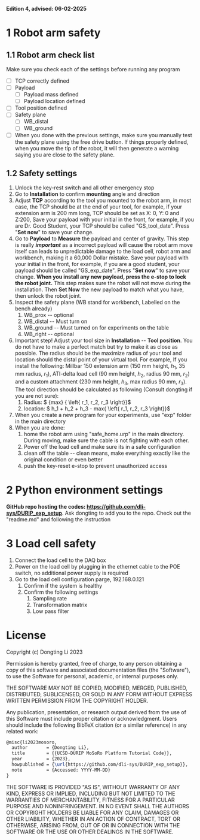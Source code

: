 **Edition 4, advised: 06-02-2025**

# 1 Robot arm safety

## 1.1 Robot arm check list
Make sure you check each of the settings before running any program
- [ ] TCP correctly defined
- [ ] Payload
	- [ ] Payload mass defined
	- [ ] Payload location defined
- [ ] Tool position defined
- [ ] Safety plane
	- [ ] WB_distal
	- [ ] WB_ground
- [ ] When you done with the previous settings, make sure you manually test the safety plane using the free drive button. If things properly defined, when you move the tip of the robot, it will then generate a warning saying you are close to the safety plane.

## 1.2 Safety settings
1. Unlock the key-rest switch and all other emergency stop
2. Go to **Installation** to confirm **mounting** angle and direction
3. Adjust **TCP** according to the tool you mounted to the robot arm, in most case, the TCP should be at the end of your tool, for example, if your extension arm is 200 mm long, TCP should be set as X: 0, Y: 0 and Z:200, Save your payload with your initial in the front, for example, if you are Dr. Good Student, your TCP should be called "GS_tool_date". Press "**Set now**" to save your change.
4. Go to **Payload** to **Measure** the payload and center of gravity. This step is really ***important*** as a incorrect payload will cause the robot arm move itself can leads to unpredictable damage to the load cell, robot arm and workbench, making it a 60,000 Dollar mistake.  Save your payload with your initial in the front, for example, if you are a good student, your payload should be called "GS_exp_date".  Press "**Set now**" to save your change. **When you install any new payload, press the e-stop to lock the robot joint.** This step makes sure the robot will not move during the installation. Then **Set Now** the new payload to match what you have, then unlock the robot joint.
5. Inspect the safety plane (WB stand for workbench, Labelled on the bench already)
	1. WB_prox -- optional
	2. WB_distal -- Must turn on
	3. WB_ground -- Must turned on for experiments on the table
	4. WB_right -- optional
6. Important step! Adjust your tool size in **Installation** -- **Tool position**. You do not have to make a perfect match but try to make it as close as possible. The radius should be the maximize radius of your tool and location should the distal point of your virtual tool. For example, If you install the following: Millbar 150 extension arm (150 mm height, $h_1$, 35 mm radius, $r_1$), ATI-delta load cell (90 mm height, $h_2$, radius 90 mm, $r_2$)  and a custom attachment (230 mm height, $h_3$, max radius 90 mm, $r_3$). The tool direction should be calculated as following (Consult dongting if you are not sure):
	1. Radius: $ {max} { \left\{ r_1, r_2, r_3 \right\}}$
	2. location: $ h_1 + h_2 + h_3 - max{ \left\{ r_1, r_2, r_3 \right\}}$
7. When you create a new program for your experiments, use "exp" folder in the main directory
8. When you are done:
	1. home the robot arm using "safe_home.urp" in the main directory. During moving, make sure the cable is not fighting with each other.
	2. Power off the load cell and make sure its in a safe configuration
	3. clean off the table --  clean means, make everything exactly like the original condition or even better
	4. push the key-reset e-stop to prevent unauthorized access

# 2 Python environment settings
**GitHub repo hosting the codes: https://github.com/dli-sys/DURIP_exp_setup**. Ask dongting to add you to the repo. Check out the "readme.md" and following the instruction

# 3 Load cell safety

1. Connect the load cell to the DAQ box
2. Power on the load cell by plugging in the ethernet cable to the POE switch, no additional power supply is required
3. Go to the load cell configuration parge, 192.168.0.121
	1. Confirm if the system is healthy
	2. Confirm the following settings
		1. Sampling rate
		2. Transformation matrix
		3. Low pass filter



# License

Copyright (c) Dongting Li 2023

Permission is hereby granted, free of charge, to any person obtaining a copy
of this software and associated documentation files (the "Software"), to use
the Software for personal, academic, or internal purposes only.

THE SOFTWARE MAY NOT BE COPIED, MODIFIED, MERGED, PUBLISHED, DISTRIBUTED,
SUBLICENSED, OR SOLD IN ANY FORM WITHOUT EXPRESS WRITTEN PERMISSION FROM
THE COPYRIGHT HOLDER.

Any publication, presentation, or research output derived from the use of this
Software must include proper citation or acknowledgment. Users should include
the following BibTeX citation (or a similar reference) in any related work:

```latex
@misc{li2023mosoro,
  author       = {Dongting Li},
  title        = {{UCSD-DURIP MoSoRo Platform Tutorial Code}},
  year         = {2023},
  howpublished = {\url{https://github.com/dli-sys/DURIP_exp_setup}},
  note         = {Accessed: YYYY-MM-DD}
}
```

THE SOFTWARE IS PROVIDED "AS IS", WITHOUT WARRANTY OF ANY KIND, EXPRESS OR
IMPLIED, INCLUDING BUT NOT LIMITED TO THE WARRANTIES OF MERCHANTABILITY,
FITNESS FOR A PARTICULAR PURPOSE AND NONINFRINGEMENT. IN NO EVENT SHALL THE
AUTHORS OR COPYRIGHT HOLDERS BE LIABLE FOR ANY CLAIM, DAMAGES OR OTHER
LIABILITY, WHETHER IN AN ACTION OF CONTRACT, TORT OR OTHERWISE, ARISING
FROM, OUT OF OR IN CONNECTION WITH THE SOFTWARE OR THE USE OR OTHER DEALINGS
IN THE SOFTWARE.
